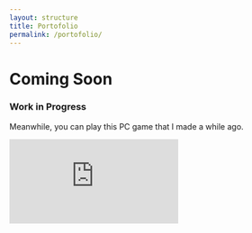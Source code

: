 ```yaml
---
layout: structure
title: Portofolio
permalink: /portofolio/
---
```


<div class="about">
    <h1>Coming Soon</h1>
    <h3>Work in Progress</h3>
    <p>Meanwhile, you can play this PC game that I made a while ago.</p>
</div>
<iframe src="https://scratch.mit.edu/projects/400496197/embed" allowtransparency="true" frameborder="0" scrolling="no" allowfullscreen></iframe>